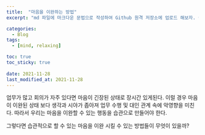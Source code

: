 ```yaml
---
title:  "마음을 이완하는 방법"
excerpt: "md 파일에 마크다운 문법으로 작성하여 Github 원격 저장소에 업로드 해보자. 에디터는 Visual Studio code 사용! 로컬 서버에서 확인도 해보자. "

categories:
  - Blog
tags:
  - [mind, relaxing]

toc: true
toc_sticky: true
 
date: 2021-11-28
last_modified_at: 2021-11-28
---
```


업무가 많고 회의가 자주 있다면 마음이 긴장된 상태로 장시간 있게된다. 이럴 경우 마음이 이완된 상태 보다 생각과 시야가 좁아져 업무 수행 및 대인 관계 속에 악영향을 미친다. 따라서 우리는 마음을 이완할 수 있는 행동을 습관으로 만들어야 한다. 

그렇다면 습관적으로 할 수 있는 마음을 이완 시킬 수 있는 방법들이 무엇이 있을까?
